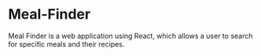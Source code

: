 # Meal-Finder
Meal Finder is a web application using React, which allows a user to search for specific meals and their recipes.
